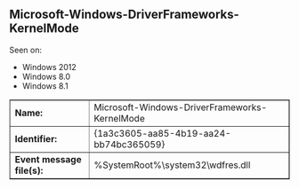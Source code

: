## Microsoft-Windows-DriverFrameworks-KernelMode

Seen on:
* Windows 2012
* Windows 8.0
* Windows 8.1

<table border="1" class="docutils">
  <tbody>
    <tr>
      <td><b>Name:</b></td>
      <td>Microsoft-Windows-DriverFrameworks-KernelMode</td>
    </tr>
    <tr>
      <td><b>Identifier:</b></td>
      <td>{1a3c3605-aa85-4b19-aa24-bb74bc365059}</td>
    </tr>
    <tr>
      <td><b>Event message file(s):</b></td>
      <td>%SystemRoot%\system32\wdfres.dll</td>
    </tr>
  </tbody>
</table>

&nbsp;

